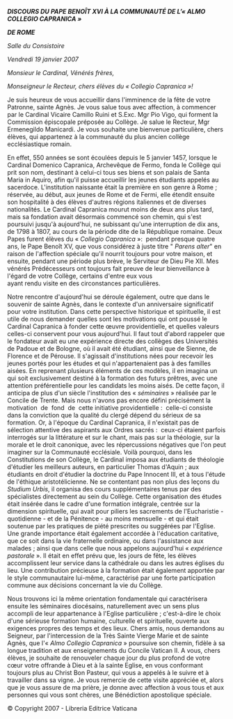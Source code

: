 ***DISCOURS DU PAPE BENOÎT XVI* *À LA COMMUNAUTÉ DE L’« *ALMO COLLEGIO CAPRANICA* »***

***DE ROME***

*Salle du Consistoire*

*Vendredi 19 janvier 2007*

*Monsieur le Cardinal, Vénérés frères,*

*Monseigneur le Recteur, chers élèves du « *Collegio Capranica* »!*

Je suis heureux de vous accueillir dans l'imminence de la fête de votre Patronne, sainte Agnès. Je vous salue tous avec affection, à commencer par le Cardinal Vicaire Camillo Ruini et S.Exc. Mgr Pio Vigo, qui forment la Commission épiscopale préposée au Collège. Je salue le Recteur, Mgr Ermenegildo Manicardi. Je vous souhaite une bienvenue particulière, chers élèves, qui appartenez à la communauté du plus ancien collège ecclésiastique romain.

En effet, 550 années se sont écoulées depuis le 5 janvier 1457, lorsque le Cardinal Domenico Capranica, Archevêque de Fermo, fonda le Collège qui prit son nom, destinant à celui-ci tous ses biens et son palais de Santa Maria in Aquiro, afin qu'il puisse accueillir les jeunes étudiants appelés au sacerdoce. L'institution naissante était la première en son genre à Rome ; réservée, au début, aux jeunes de Rome et de Fermi, elle étendit ensuite son hospitalité à des élèves d'autres régions italiennes et de diverses nationalités. Le Cardinal Capranica mourut moins de deux ans plus tard, mais sa fondation avait désormais commencé son chemin, qui s'est poursuivi jusqu'à aujourd'hui, ne subissant qu'une interruption de dix ans, de 1798 à 1807, au cours de la période dite de la République romaine. Deux Papes furent élèves du « *Collegio Capranica* »:  pendant presque quatre ans, le Pape Benoît XV, que vous considérez à juste titre " *Parens alter*" en raison de l'affection spéciale qu'il nourrit toujours pour votre maison, et ensuite, pendant une période plus brève, le Serviteur de Dieu Pie XII. Mes vénérés Prédécesseurs ont toujours fait preuve de leur bienveillance à l'égard de votre Collège, certains d'entre eux vous ayant rendu visite en des circonstances particulières.

Notre rencontre d'aujourd'hui se déroule également, outre que dans le souvenir de sainte Agnès, dans le contexte d'un anniversaire significatif pour votre institution. Dans cette perspective historique et spirituelle, il est utile de nous demander quelles sont les motivations qui ont poussé le Cardinal Capranica à fonder cette œuvre providentielle, et quelles valeurs celles-ci conservent pour vous aujourd'hui. Il faut tout d'abord rappeler que le fondateur avait eu une expérience directe des collèges des Universités de Padoue et de Bologne, où il avait été étudiant, ainsi que de Sienne, de Florence et de Pérouse. Il s'agissait d'institutions nées pour recevoir les jeunes portés pour les études et qui n'appartenaient pas à des familles aisées. En reprenant plusieurs éléments de ces modèles, il en imagina un qui soit exclusivement destiné à la formation des futurs prêtres, avec une attention préférentielle pour les candidats les moins aisés. De cette façon, il anticipa de plus d'un siècle l'institution des « *séminaires* » réalisée par le Concile de Trente. Mais nous n'avons pas encore défini précisément la motivation  de  fond  de  cette initiative providentielle :  celle-ci consiste dans la conviction que la qualité du clergé dépend du sérieux de sa formation. Or, à l'époque du Cardinal Capranica, il n'existait pas de sélection attentive des aspirants aux Ordres sacrés :  ceux-ci étaient parfois interrogés sur la littérature et sur le chant, mais pas sur la théologie, sur la morale et le droit canonique, avec les répercussions négatives que l'on peut imaginer sur la Communauté ecclésiale. Voilà pourquoi, dans les Constitutions de son Collège, le Cardinal imposa aux étudiants de théologie d'étudier les meilleurs auteurs, en particulier Thomas d'Aquin ; aux étudiants en droit d'étudier la doctrine du Pape Innocent III, et à tous l'étude de l'éthique aristotélicienne. Ne se contentant pas non plus des leçons du *Studium Urbis*, il organisa des cours supplémentaires tenus par des spécialistes directement au sein du Collège. Cette organisation des études était insérée dans le cadre d'une formation intégrale, centrée sur la dimension spirituelle, qui avait pour piliers les sacrements de l'Eucharistie - quotidienne - et de la Pénitence - au moins mensuelle - et qui était soutenue par les pratiques de piété prescrites ou suggérées par l'Eglise. Une grande importance était également accordée à l'éducation caritative, que ce soit dans la vie fraternelle ordinaire, ou dans l'assistance aux malades ; ainsi que dans celle que nous appelons aujourd'hui « *expérience pastorale* ». Il était en effet prévu que, les jours de fête, les élèves accomplissent leur service dans la cathédrale ou dans les autres églises du lieu. Une contribution précieuse à la formation était également apportée par le style communautaire lui-même, caractérisé par une forte participation commune aux décisions concernant la vie du Collège.

Nous trouvons ici la même orientation fondamentale qui caractérisera ensuite les séminaires diocésains, naturellement avec un sens plus accompli de leur appartenance à l'Eglise particulière ; c'est-à-dire le choix d'une sérieuse formation humaine, culturelle et spirituelle, ouverte aux exigences propres des temps et des lieux. Chers amis, nous demandons au Seigneur, par l'intercession de la Très Sainte Vierge Marie et de sainte Agnès, que l'« *Almo Collegio Capranica* » poursuive son chemin, fidèle à sa longue tradition et aux enseignements du Concile Vatican II. A vous, chers élèves, je souhaite de renouveler chaque jour du plus profond de votre cœur votre offrande à Dieu et à la sainte Eglise, en vous conformant toujours plus au Christ Bon Pasteur, qui vous a appelés à le suivre et à travailler dans sa vigne. Je vous remercie de cette visite appréciée et, alors que je vous assure de ma prière, je donne avec affection à vous tous et aux personnes qui vous sont chères, une Bénédiction apostolique spéciale.

© Copyright 2007 - Libreria Editrice Vaticana